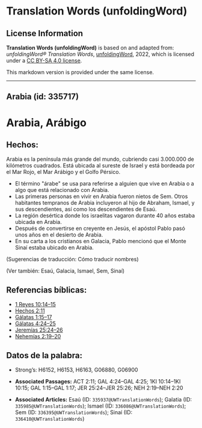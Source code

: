 # Translation Words (unfoldingWord)

## License Information

**Translation Words (unfoldingWord)** is based on and adapted from: _unfoldingWord® Translation Words_, [unfoldingWord](https://unfoldingword.org/utw), 2022, which is licensed under a [CC BY-SA 4.0 license](https://creativecommons.org/licenses/by-sa/4.0/legalcode.en).

This markdown version is provided under the same license.



--------------------------------

## Arabia (id: 335717)

Arabia, Arábigo
===============

Hechos:
-------

Arabia es la península más grande del mundo, cubriendo casi 3\.000\.000 de kilómetros cuadrados. Está ubicada al sureste de Israel y está bordeada por el Mar Rojo, el Mar Arábigo y el Golfo Pérsico.

* El término "árabe" se usa para referirse a alguien que vive en Arabia o a algo que está relacionado con Arabia.
* Las primeras personas en vivir en Arabia fueron nietos de Sem. Otros habitantes tempranos de Arabia incluyeron al hijo de Abraham, Ismael, y sus descendientes, así como los descendientes de Esaú.
* La región desértica donde los israelitas vagaron durante 40 años estaba ubicada en Arabia.
* Después de convertirse en creyente en Jesús, el apóstol Pablo pasó unos años en el desierto de Arabia.
* En su carta a los cristianos en Galacia, Pablo mencionó que el Monte Sinaí estaba ubicado en Arabia.

(Sugerencias de traducción: Cómo traducir nombres)

(Ver también: Esaú, Galacia, Ismael, Sem, Sinaí)

Referencias bíblicas:
---------------------

* [1 Reyes 10:14–15](https://ref.ly/1Kgs10:14-1Kgs10:15)
* [Hechos 2:11](https://ref.ly/Acts2:11)
* [Gálatas 1:15–17](https://ref.ly/Gal1:15-Gal1:17)
* [Gálatas 4:24–25](https://ref.ly/Gal4:24-Gal4:25)
* [Jeremías 25:24–26](https://ref.ly/Jer25:24-Jer25:26)
* [Nehemías 2:19–20](https://ref.ly/Neh2:19-Neh2:20)

Datos de la palabra:
--------------------

* Strong’s: H6152, H6153, H6163, G06880, G06900

* **Associated Passages:** ACT 2:11; GAL 4:24–GAL 4:25; 1KI 10:14–1KI 10:15; GAL 1:15–GAL 1:17; JER 25:24–JER 25:26; NEH 2:19–NEH 2:20
* **Associated Articles:** Esaú (ID: `335937@UWTranslationWords`); Galatia (ID: `335985@UWTranslationWords`); Ismael (ID: `336086@UWTranslationWords`); Sem (ID: `336395@UWTranslationWords`); Sinaí (ID: `336410@UWTranslationWords`)

